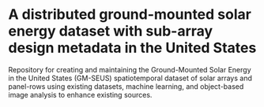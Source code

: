 # A distributed ground-mounted solar energy dataset with sub-array design metadata in the United States
Repository for creating and maintaining the Ground-Mounted Solar Energy in the United States (GM-SEUS) spatiotemporal dataset of solar arrays and panel-rows using existing datasets, machine learning, and object-based image analysis to enhance existing sources.

